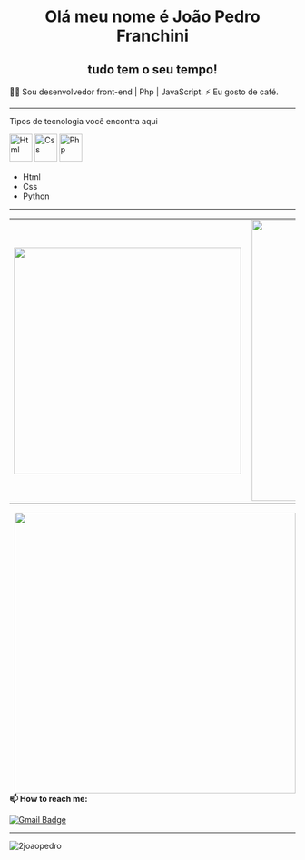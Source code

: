 <!-- BEGIN -->

<h1 align="center"> Olá meu nome é João Pedro Franchini
<h2 align="center">tudo tem o seu tempo!</h2>
👨‍💻 Sou desenvolvedor front-end | Php | JavaScript.  
⚡ Eu gosto de café.
  
---
  
  
Tipos de tecnologia você encontra aqui
<p align="left">
  
  <img src="https://cdn.jsdelivr.net/gh/devicons/devicon/icons/html5/html5-original.svg" alt="Html" width="40" height="50"/></svg>
  <img src="https://cdn.jsdelivr.net/gh/devicons/devicon/icons/css3/css3-original.svg" alt="Css" width="40" height="50"/>
  <img src="https://cdn-icons-png.flaticon.com/512/5968/5968332.png"  alt="Php" width="40" height="50"/>

  
</p>
  
- Html
- Css
- Python
---

<center>
  <table>
    <tr>
      <td><img width="400px" align="left" src="https://github-readme-stats.vercel.app/api/top-langs/?username=2joaopedro&hide=html&layout=compact&theme=radical" /></td>
      <td><img width="495px" align="left" src="https://github-readme-stats.vercel.app/api?username=2joaopedro&theme=radical&show_icons=true"/></td>
    </tr>   
  </table>
</center>
 <td><img width="495px" align="right" src=https://cdn.discordapp.com/attachments/653002831170895874/901614843407265812/7d99e305758e0b93632128b945c0f4c2.gif

---

**📫 How to reach me:**
  
[![Gmail Badge](https://img.shields.io/badge/-joao.pedro.franchini.4@gmail.com-0f3d8c?style=flat-square&logo=Gmail&logoColor=white&link=mailto:joao.pedro.franchini.4@gmail.com)](mailto:joao.pedro.franchini.4@gmail.com)
 

---
<p align="left"> <img src="https://komarev.com/ghpvc/?username=2joaopedro" alt="2joaopedro" /> </p>

<!-- END-->
